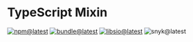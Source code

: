 # TypeScript Mixin

[![npm@latest][img:npm@latest]][link:npm@latest]
[![bundle@latest][img:bundle@latest]][link:bundle@latest]
[![libsio@latest][img:libsio@latest]][link:libsio@latest]
![snyk@latest][img:snyk@latest]

<!-- LINKS SECTION -->

[img:npm@latest]: https://img.shields.io/npm/v/@kcws/mixin/latest?style=flat-square
[img:libsio@latest]: https://img.shields.io/librariesio/release/npm/@kcws/mixin?style=flat-square
[link:libsio@latest]: https://libraries.io/npm/@kcws%2Fmixin
[link:npm@latest]: https://www.npmjs.com/package/@kcws/mixin/v/latest
[img:snyk@latest]: https://img.shields.io/snyk/vulnerabilities/npm/@kcws/mixin?style=flat-square
[img:bundle@latest]: https://img.shields.io/bundlephobia/min/@kcws/mixin/latest?style=flat-square
[link:bundle@latest]: https://bundlephobia.com/result?p=@kcws/mixin@latest
